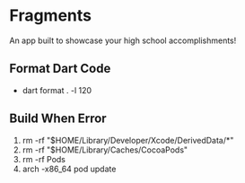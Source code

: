 # Fragments

An app built to showcase your high school accomplishments!

## Format Dart Code

- dart format . -l 120

## Build When Error

1. rm -rf "$HOME/Library/Developer/Xcode/DerivedData/*"
2. rm -rf "$HOME/Library/Caches/CocoaPods"    
3. rm -rf Pods      
4. arch -x86_64 pod update